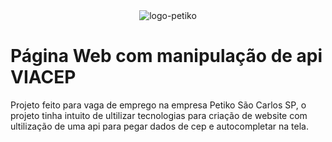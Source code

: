 <div align="center"><img src="https://box.petiko.com.br/images/passo-3.png"  alt="logo-petiko"/></div>

# Página Web com manipulação de api VIACEP
Projeto feito para vaga de emprego na empresa Petiko São Carlos SP, o projeto tinha intuito  de ultilizar tecnologias para criação de website com ultilização de uma api para pegar dados de cep e autocompletar na tela.
